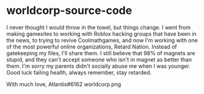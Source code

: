 # worldcorp-source-code

I never thought I would throw in the towel, but things change. I went from making gamesites to working with Roblox hacking groups that have been in the news, to trying to revive Coolmathgames, and now I'm working with one of the most powerful online organizations, Retard Nation. Instead of gatekeeping my files, I'll share them. I still believe that 98% of magnets are stupid, and they can't accept someone who isn't in magnet as better than them. I'm sorry my parents didn't socially abuse me when I was younger. Good luck failing health, always remember, stay retarded. 

With much love, 
Atlantis#6162
worldcorp.png
